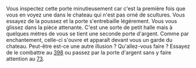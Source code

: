 Vous inspectez cette porte minutieusement car c'est la première fois que vous en voyez une dans le chateau qui n'est pas orné de scultures. Vous essayez de la poussez et la porte s'entrebaille légérement. Vous vous glissez dans la pièce attenante. C'est une sorte de petit halle mais à quelques mètres de vous se tient une seconde porte d'argent. Comme par enchantement, celle-ci s'ouvre et apparaît devant vous un garde du chateau. Peut-être est-ce une autre illusion ? Qu'allez-vous faire ? Essayez de le combattre au [398](398) ou passez par la porte d'argent sans y faire attention au [73](73).